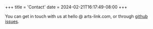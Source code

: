 +++
title = 'Contact'
date = 2024-02-21T16:17:49-08:00
+++

You can get in touch with us at hello @ arts-link.com, or through [github issues](https://github.com/arts-link/ryder/issues/new/choose).
